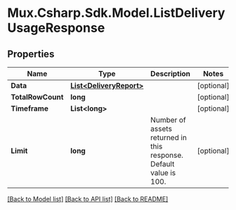 # Mux.Csharp.Sdk.Model.ListDeliveryUsageResponse

## Properties

Name | Type | Description | Notes
------------ | ------------- | ------------- | -------------
**Data** | [**List&lt;DeliveryReport&gt;**](DeliveryReport.md) |  | [optional] 
**TotalRowCount** | **long** |  | [optional] 
**Timeframe** | **List&lt;long&gt;** |  | [optional] 
**Limit** | **long** | Number of assets returned in this response. Default value is 100. | [optional] 

[[Back to Model list]](../README.md#documentation-for-models) [[Back to API list]](../README.md#documentation-for-api-endpoints) [[Back to README]](../README.md)

